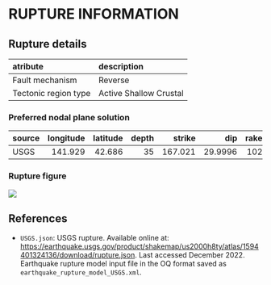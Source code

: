 # RUPTURE INFORMATION
    
## Rupture details

| atribute             | description            |
|:---------------------|:-----------------------|
| Fault mechanism      | Reverse                |
| Tectonic region type | Active Shallow Crustal |

### Preferred nodal plane solution

| source   |   longitude |   latitude |   depth |   strike |     dip |   rake |   mag |
|:---------|------------:|-----------:|--------:|---------:|--------:|-------:|------:|
| USGS     |     141.929 |     42.686 |      35 |  167.021 | 29.9996 |    102 |   6.6 |

### Rupture figure

![](earthquake_ruptures.png)

## References

- `USGS.json`: USGS rupture. Available online at: https://earthquake.usgs.gov/product/shakemap/us2000h8ty/atlas/1594401324136/download/rupture.json. Last accessed December 2022. Earthquake rupture model input file in the OQ format saved as `earthquake_rupture_model_USGS.xml`.
